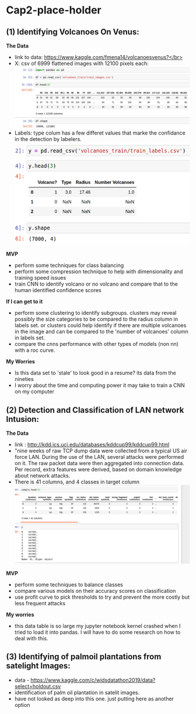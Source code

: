 # Cap2-place-holder

## (1) Identifying Volcanoes On Venus:
 **The Data**</br>
- link to data: https://www.kaggle.com/fmena14/volcanoesvenus?</br>
- X: csv of 6999 flattened images with 12100 pixels each:</br>
![eda1](images/volcanoe-eda-screenshot.png)</br>
- Labels: type colum has a few differet values that marke the confidance in the detection by labelers.</br>
![eda2](images/vov_sreen2.png) </br>

**MVP**
- perform some techniques for class balancing
- perform some compression technique to help with dimensionality and training speed issues
- train CNN to identify volcano or no volcano and compare that to the human identified confidence scores
 
**If I can get to it**
- perform some clustering to identify subgroups. clusters may reveal possibly the size categories to be compared to the radius column in labels set. or clusters could help identify if there are multiple volcanoes in the image and can be compared to the 'number of volcanoes' column in labels set.
- compare the cnns performance with other types of models (non nn) with a roc curve.
 
**My Worries**
- Is this data set to 'stale' to look good in a resume? its data from the nineties
- I worry about the time and computing power it may take to train a CNN on my computer







## (2) Detection and Classification of LAN network Intusion:
**The Data**
- link : http://kdd.ics.uci.edu/databases/kddcup99/kddcup99.html
- "nine weeks of raw TCP dump data were collected from a typical US air force LAN. During the use of the LAN, several attacks were performed on it. The raw packet data were then aggregated into connection data. Per record, extra features were derived, based on domain knowledge about network attacks. 
- There is 41 columns, and 4 classes in target column</br>
![lan1](images/lan-screen1.png)</br>

**MVP**
- perform some techniques to balance classes
- compare various models on their accuracy scores on classification
- use profit curve to pick thresholds to try and prevent the more costly but less frequent attacks
 
**My worries**
- this data table is so large my jupyter notebook kernel crashed when I tried to load it into pandas. I will have to do some research on how to deal with this.


## (3) Identifying  of palmoil plantations from satelight Images: 
- data - https://www.kaggle.com/c/widsdatathon2019/data?select=holdout.csv
- identification of palm oil plantation in satelit images.
- have not looked as deep into this one. just putting here as another option
